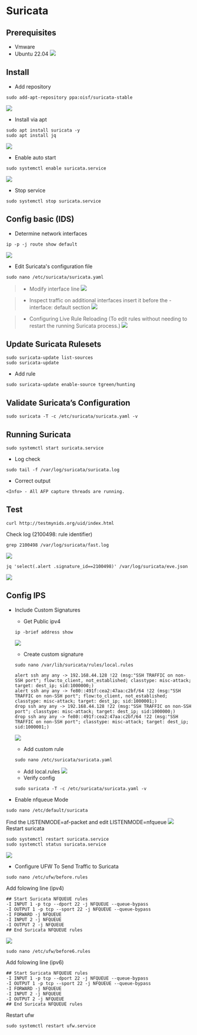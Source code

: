 # Suricata 
## Prerequisites
- Vmware
- Ubuntu 22.04
![](https://i.imgur.com/5s8XibI.png)

## Install 
- Add repository 
```shell
sudo add-apt-repository ppa:oisf/suricata-stable
```
![](https://i.imgur.com/Lc83qvP.png)

- Install via apt
```shell
sudo apt install suricata -y
sudo apt install jq
```
![](https://i.imgur.com/2eE7NZy.png)

- Enable auto start
```shell
sudo systemctl enable suricata.service
```
![](https://i.imgur.com/9betmKX.png)

- Stop service 
```shell!
sudo systemctl stop suricata.service
```
## Config basic (IDS) 
- Determine network interfaces
```shell!
ip -p -j route show default
```
![](https://i.imgur.com/hWRcW7l.png)

- Edit Suricata's configuration file
```shell!
sudo nano /etc/suricata/suricata.yaml
```
> - Modify interface line
> ![](https://i.imgur.com/ys33Ipe.png)

> - Inspect traffic on additional interfaces insert it before the -interface: default section
> ![](https://i.imgur.com/qcon87C.png)

>- Configuring Live Rule Reloading (To edit rules without needing to restart the running Suricata process.)
> ![](https://i.imgur.com/cnV0Uu4.png)

## Update Suricata Rulesets
```shell
sudo suricata-update list-sources
sudo suricata-update
```
- Add rule
```shell
sudo suricata-update enable-source tgreen/hunting 
```
## Validate Suricata’s Configuration
```shell
sudo suricata -T -c /etc/suricata/suricata.yaml -v
```
## Running Suricata
```shell
sudo systemctl start suricata.service
```
- Log check
```shell
sudo tail -f /var/log/suricata/suricata.log
```
- Correct output 
```shell
<Info> - All AFP capture threads are running.
```

## Test 
```shell
curl http://testmynids.org/uid/index.html
```
Check log (2100498: rule identifier)
```shell
grep 2100498 /var/log/suricata/fast.log
```
![](https://i.imgur.com/UZosPLR.png)
```shell
jq 'select(.alert .signature_id==2100498)' /var/log/suricata/eve.json
```
![](https://i.imgur.com/v3hn5uQ.png)


## Config IPS <ERROR>
- Include Custom Signatures

    + Get Public ipv4
    ```shell
    ip -brief address show
    ```
    ![](https://i.imgur.com/BuqP38D.png)
    + Create custom signature
    ```shell
    sudo nano /var/lib/suricata/rules/local.rules
    ```
    ```shell
    alert ssh any any -> 192.168.44.128 !22 (msg:"SSH TRAFFIC on non-SSH port"; flow:to_client, not_established; classtype: misc-attack; target: dest_ip; sid:1000000;)
    alert ssh any any -> fe80::491f:cea2:47aa:c2bf/64 !22 (msg:"SSH TRAFFIC on non-SSH port"; flow:to_client, not_established; classtype: misc-attack; target: dest_ip; sid:1000001;)
    drop ssh any any -> 192.168.44.128 !22 (msg:"SSH TRAFFIC on non-SSH port"; classtype: misc-attack; target: dest_ip; sid:1000000;)
    drop ssh any any -> fe80::491f:cea2:47aa:c2bf/64 !22 (msg:"SSH TRAFFIC on non-SSH port"; classtype: misc-attack; target: dest_ip; sid:1000001;)
    ```
    ![](https://i.imgur.com/yeWguEi.png)
    + Add custom rule 
    ```shell
    sudo nano /etc/suricata/suricata.yaml
    ```
    + Add local.rules 
    ![](https://i.imgur.com/eliYBZQ.png)
    + Verify config 
    ```shell
    sudo suricata -T -c /etc/suricata/suricata.yaml -v
    ```
- Enable nfqueue Mode
```shell
sudo nano /etc/default/suricata
```
 Find the LISTENMODE=af-packet and edit LISTENMODE=nfqueue
![](https://i.imgur.com/dZrLYQY.png)
Restart suricata
```shell
sudo systemctl restart suricata.service
sudo systemctl status suricata.service
```
![](https://i.imgur.com/veOZa1F.png)
- Configure UFW To Send Traffic to Suricata
```shell
sudo nano /etc/ufw/before.rules
```
Add folowing line (ipv4)
```shell
## Start Suricata NFQUEUE rules
-I INPUT 1 -p tcp --dport 22 -j NFQUEUE --queue-bypass
-I OUTPUT 1 -p tcp --sport 22 -j NFQUEUE --queue-bypass
-I FORWARD -j NFQUEUE
-I INPUT 2 -j NFQUEUE
-I OUTPUT 2 -j NFQUEUE
## End Suricata NFQUEUE rules
```
![](https://i.imgur.com/tfK7D7j.png)

```shell
sudo nano /etc/ufw/before6.rules
```
Add folowing line (ipv6)
```shell
## Start Suricata NFQUEUE rules
-I INPUT 1 -p tcp --dport 22 -j NFQUEUE --queue-bypass
-I OUTPUT 1 -p tcp --sport 22 -j NFQUEUE --queue-bypass
-I FORWARD -j NFQUEUE
-I INPUT 2 -j NFQUEUE
-I OUTPUT 2 -j NFQUEUE
## End Suricata NFQUEUE rules
```
Restart ufw
```shell
sudo systemctl restart ufw.service
```
